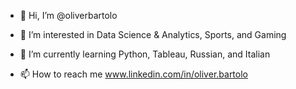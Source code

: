 - 👋 Hi, I’m @oliverbartolo
- 👀 I’m interested in Data Science & Analytics, Sports, and Gaming 
- 🌱 I’m currently learning Python, Tableau, Russian, and Italian

- 📫 How to reach me www.linkedin.com/in/oliver.bartolo


<!---
oliverbartolo/oliverbartolo is a ✨ special ✨ repository because its `README.md` (this file) appears on your GitHub profile.
You can click the Preview link to take a look at your changes.
--->
